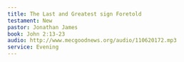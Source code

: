 ```yaml
---
title: The Last and Greatest sign Foretold
testament: New
pastor: Jonathan James
book: John 2:13-23
audio: http://www.mecgoodnews.org/audio/110620172.mp3
service: Evening
---
```

